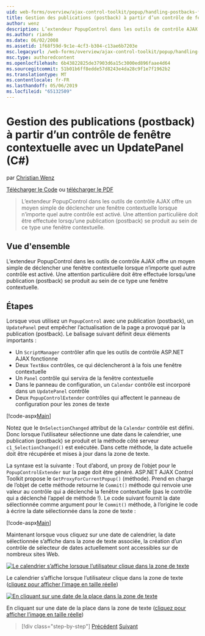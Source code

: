 ```yaml
---
uid: web-forms/overview/ajax-control-toolkit/popup/handling-postbacks-from-a-popup-control-with-an-updatepanel-cs
title: Gestion des publications (postback) à partir d’un contrôle de fenêtre contextuelle avec un UpdatePanel (c#) | Microsoft Docs
author: wenz
description: L’extendeur PopupControl dans les outils de contrôle AJAX offre un moyen simple de déclencher une fenêtre contextuelle lorsque n’importe quel autre contrôle est activé. Une attention particulière doit être réalisé...
ms.author: riande
ms.date: 06/02/2008
ms.assetid: 1f68f59d-9c1e-4cf3-b304-c13ae6b7203e
msc.legacyurl: /web-forms/overview/ajax-control-toolkit/popup/handling-postbacks-from-a-popup-control-with-an-updatepanel-cs
msc.type: authoredcontent
ms.openlocfilehash: 6b43822825de37903d6a15c3000ed896faae4d64
ms.sourcegitcommit: 51b01b6ff8edde57d8243e4da28c9f1e7f1962b2
ms.translationtype: MT
ms.contentlocale: fr-FR
ms.lasthandoff: 05/06/2019
ms.locfileid: "65132509"
---
```

# <a name="handling-postbacks-from-a-popup-control-with-an-updatepanel-c"></a>Gestion des publications (postback) à partir d’un contrôle de fenêtre contextuelle avec un UpdatePanel (C#)

par [Christian Wenz](https://github.com/wenz)

[Télécharger le Code](http://download.microsoft.com/download/9/3/f/93f8daea-bebd-4821-833b-95205389c7d0/PopupControl2.cs.zip) ou [télécharger le PDF](http://download.microsoft.com/download/2/d/c/2dc10e34-6983-41d4-9c08-f78f5387d32b/popupcontrol2CS.pdf)

> L’extendeur PopupControl dans les outils de contrôle AJAX offre un moyen simple de déclencher une fenêtre contextuelle lorsque n’importe quel autre contrôle est activé. Une attention particulière doit être effectuée lorsqu’une publication (postback) se produit au sein de ce type une fenêtre contextuelle.

## <a name="overview"></a>Vue d'ensemble

L’extendeur PopupControl dans les outils de contrôle AJAX offre un moyen simple de déclencher une fenêtre contextuelle lorsque n’importe quel autre contrôle est activé. Une attention particulière doit être effectuée lorsqu’une publication (postback) se produit au sein de ce type une fenêtre contextuelle.

## <a name="steps"></a>Étapes

Lorsque vous utilisez un `PopupControl` avec une publication (postback), un `UpdatePanel` peut empêcher l’actualisation de la page a provoqué par la publication (postback). Le balisage suivant définit deux éléments importants :

- Un `ScriptManager` contrôler afin que les outils de contrôle ASP.NET AJAX fonctionne
- Deux `TextBox` contrôles, ce qui déclencheront à la fois une fenêtre contextuelle
- Un `Panel` contrôle qui servira de la fenêtre contextuelle
- Dans le panneau de configuration, un `Calendar` contrôle est incorporé dans un `UpdatePanel` contrôle
- Deux `PopupControlExtender` contrôles qui affectent le panneau de configuration pour les zones de texte

[!code-aspx[Main](handling-postbacks-from-a-popup-control-with-an-updatepanel-cs/samples/sample1.aspx)]

Notez que le `OnSelectionChanged` attribut de la `Calendar` contrôle est défini. Donc lorsque l’utilisateur sélectionne une date dans le calendrier, une publication (postback) se produit et la méthode côté serveur `c1_SelectionChanged()` est exécutée. Dans cette méthode, la date actuelle doit être récupérée et mises à jour dans la zone de texte.

La syntaxe est la suivante : Tout d’abord, un proxy de l’objet pour le `PopupControlExtender` sur la page doit être généré. ASP.NET AJAX Control Toolkit propose le `GetProxyForCurrentPopup()` (méthode). Prend en charge de l’objet de cette méthode retourne le `Commit()` méthode qui renvoie une valeur au contrôle qui a déclenché la fenêtre contextuelle (pas le contrôle qui a déclenché l’appel de méthode !). Le code suivant fournit la date sélectionnée comme argument pour le `Commit()` méthode, à l’origine le code à écrire la date sélectionnée dans la zone de texte :

[!code-aspx[Main](handling-postbacks-from-a-popup-control-with-an-updatepanel-cs/samples/sample2.aspx)]

Maintenant lorsque vous cliquez sur une date de calendrier, la date sélectionnée s’affiche dans la zone de texte associée, la création d’un contrôle de sélecteur de dates actuellement sont accessibles sur de nombreux sites Web.

[![Le calendrier s’affiche lorsque l’utilisateur clique dans la zone de texte](handling-postbacks-from-a-popup-control-with-an-updatepanel-cs/_static/image2.png)](handling-postbacks-from-a-popup-control-with-an-updatepanel-cs/_static/image1.png)

Le calendrier s’affiche lorsque l’utilisateur clique dans la zone de texte ([cliquez pour afficher l’image en taille réelle](handling-postbacks-from-a-popup-control-with-an-updatepanel-cs/_static/image3.png))

[![En cliquant sur une date de la place dans la zone de texte](handling-postbacks-from-a-popup-control-with-an-updatepanel-cs/_static/image5.png)](handling-postbacks-from-a-popup-control-with-an-updatepanel-cs/_static/image4.png)

En cliquant sur une date de la place dans la zone de texte ([cliquez pour afficher l’image en taille réelle](handling-postbacks-from-a-popup-control-with-an-updatepanel-cs/_static/image6.png))

> [!div class="step-by-step"]
> [Précédent](using-multiple-popup-controls-cs.md)
> [Suivant](handling-postbacks-from-a-popup-control-without-an-updatepanel-cs.md)
